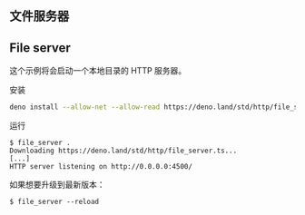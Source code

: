 ## 文件服务器

## File server

这个示例将会启动一个本地目录的 HTTP 服务器。

安装

```bash
deno install --allow-net --allow-read https://deno.land/std/http/file_server.ts
```

运行

```shell
$ file_server .
Downloading https://deno.land/std/http/file_server.ts...
[...]
HTTP server listening on http://0.0.0.0:4500/
```

如果想要升级到最新版本：

```shell
$ file_server --reload
```
